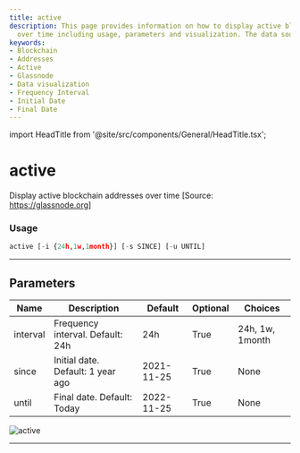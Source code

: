 ```yaml
---
title: active
description: This page provides information on how to display active blockchain addresses
  over time including usage, parameters and visualization. The data source is Glassnode.
keywords:
- Blockchain
- Addresses
- Active
- Glassnode
- Data visualization
- Frequency Interval
- Initial Date
- Final Date
---
```


import HeadTitle from '@site/src/components/General/HeadTitle.tsx';

<HeadTitle title="active - Dd - Crypto - Reference | OpenBB Terminal Docs" />

# active

Display active blockchain addresses over time [Source: https://glassnode.org]

### Usage

```python
active [-i {24h,1w,1month}] [-s SINCE] [-u UNTIL]
```

---

## Parameters

| Name | Description | Default | Optional | Choices |
| ---- | ----------- | ------- | -------- | ------- |
| interval | Frequency interval. Default: 24h | 24h | True | 24h, 1w, 1month |
| since | Initial date. Default: 1 year ago | 2021-11-25 | True | None |
| until | Final date. Default: Today | 2022-11-25 | True | None |

![active](https://user-images.githubusercontent.com/46355364/154058739-e30fed47-c86f-4aef-a699-1bc69180c607.png)

---
